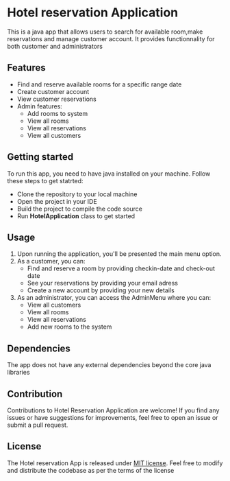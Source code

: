 # Hotel reservation Application

This is a java app that allows users to search for available room,make reservations and manage customer account. It provides functionnality for both
customer and administrators

## Features

* Find and reserve available rooms for a specific range date
* Create customer account
* View customer reservations
* Admin features:
    * Add rooms to system
    * View all rooms
    * View all reservations
    * View all customers


## Getting started

To run this app, you need to have java installed on your machine. Follow these steps to get statrted:

* Clone the repository to your local machine
* Open the project in your IDE
* Build the project to compile the code source
* Run  **HotelApplication** class to get started

## Usage

1. Upon running the application, you'll be presented the main menu option.
2. As a customer, you can:
    * Find and reserve a room by providing checkin-date and check-out date
    * See your reservations by providing your email adress
    * Create a new account by providing your new details
3. As an administrator, you can access the AdminMenu where you can:
    * View all customers
    * View all rooms
    * View all reservations
    * Add new rooms to the system


## Dependencies

The app does not have any external dependencies beyond the core java libraries

## Contribution

Contributions to Hotel Reservation Application are welcome! If you find any issues or have suggestions
for improvements, feel free to open an issue or submit a pull request.

## License

The Hotel reservation App is released under [MIT license](https://opensource.org/license/mit/). Feel free to modify and distribute the codebase as per the terms of the license
